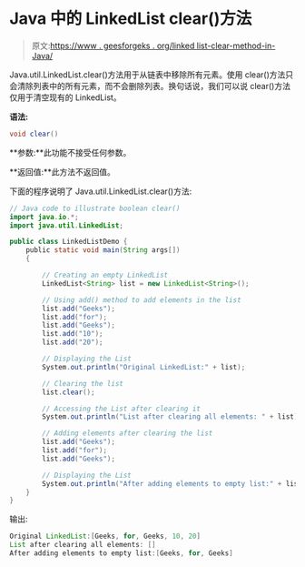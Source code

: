# Java 中的 LinkedList clear()方法

> 原文:[https://www . geesforgeks . org/linked list-clear-method-in-Java/](https://www.geeksforgeeks.org/linkedlist-clear-method-in-java/)

Java.util.LinkedList.clear()方法用于从链表中移除所有元素。使用 clear()方法只会清除列表中的所有元素，而不会删除列表。换句话说，我们可以说 clear()方法仅用于清空现有的 LinkedList。

**语法:**

```java
void clear()

```

**参数:**此功能不接受任何参数。

**返回值:**此方法不返回值。

下面的程序说明了 Java.util.LinkedList.clear()方法:

```java
// Java code to illustrate boolean clear()
import java.io.*;
import java.util.LinkedList;

public class LinkedListDemo {
    public static void main(String args[])
    {

        // Creating an empty LinkedList
        LinkedList<String> list = new LinkedList<String>();

        // Using add() method to add elements in the list
        list.add("Geeks");
        list.add("for");
        list.add("Geeks");
        list.add("10");
        list.add("20");

        // Displaying the List
        System.out.println("Original LinkedList:" + list);

        // Clearing the list
        list.clear();

        // Accessing the List after clearing it
        System.out.println("List after clearing all elements: " + list);

        // Adding elements after clearing the list
        list.add("Geeks");
        list.add("for");
        list.add("Geeks");

        // Displaying the List
        System.out.println("After adding elements to empty list:" + list);
    }
}
```

输出:

```java
Original LinkedList:[Geeks, for, Geeks, 10, 20]
List after clearing all elements: []
After adding elements to empty list:[Geeks, for, Geeks]

```